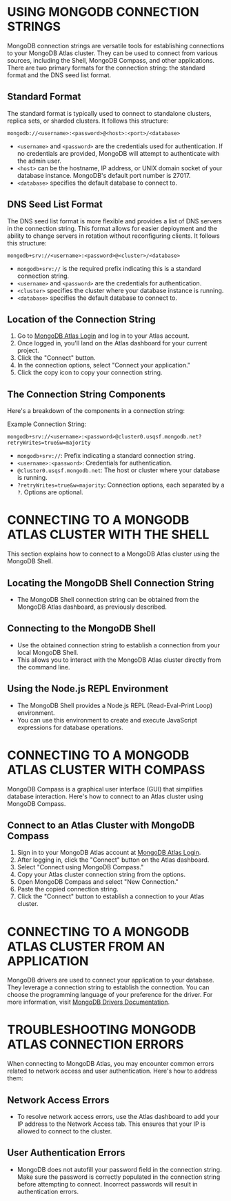 # USING MONGODB CONNECTION STRINGS

MongoDB connection strings are versatile tools for establishing connections to your MongoDB Atlas cluster. They can be used to connect from various sources, including the Shell, MongoDB Compass, and other applications. There are two primary formats for the connection string: the standard format and the DNS seed list format.

## Standard Format

The standard format is typically used to connect to standalone clusters, replica sets, or sharded clusters. It follows this structure:

```
mongodb://<username>:<password>@<host>:<port>/<database>
```

- `<username>` and `<password>` are the credentials used for authentication. If no credentials are provided, MongoDB will attempt to authenticate with the admin user.
- `<host>` can be the hostname, IP address, or UNIX domain socket of your database instance. MongoDB's default port number is 27017.
- `<database>` specifies the default database to connect to.

## DNS Seed List Format

The DNS seed list format is more flexible and provides a list of DNS servers in the connection string. This format allows for easier deployment and the ability to change servers in rotation without reconfiguring clients. It follows this structure:

```
mongodb+srv://<username>:<password>@<cluster>/<database>
```

- `mongodb+srv://` is the required prefix indicating this is a standard connection string.
- `<username>` and `<password>` are the credentials for authentication.
- `<cluster>` specifies the cluster where your database instance is running.
- `<database>` specifies the default database to connect to.

## Location of the Connection String

1. Go to [MongoDB Atlas Login](https://account.mongodb.com/account/login) and log in to your Atlas account.
2. Once logged in, you'll land on the Atlas dashboard for your current project.
3. Click the "Connect" button.
4. In the connection options, select "Connect your application."
5. Click the copy icon to copy your connection string.

## The Connection String Components

Here's a breakdown of the components in a connection string:

Example Connection String:
```
mongodb+srv://<username>:<password>@cluster0.usqsf.mongodb.net?retryWrites=true&w=majority
```

- `mongodb+srv://`: Prefix indicating a standard connection string.
- `<username>:<password>`: Credentials for authentication.
- `@cluster0.usqsf.mongodb.net`: The host or cluster where your database is running.
- `?retryWrites=true&w=majority`: Connection options, each separated by a `?`. Options are optional.

# CONNECTING TO A MONGODB ATLAS CLUSTER WITH THE SHELL

This section explains how to connect to a MongoDB Atlas cluster using the MongoDB Shell.

## Locating the MongoDB Shell Connection String

- The MongoDB Shell connection string can be obtained from the MongoDB Atlas dashboard, as previously described.

## Connecting to the MongoDB Shell

- Use the obtained connection string to establish a connection from your local MongoDB Shell.
- This allows you to interact with the MongoDB Atlas cluster directly from the command line.

## Using the Node.js REPL Environment

- The MongoDB Shell provides a Node.js REPL (Read-Eval-Print Loop) environment.
- You can use this environment to create and execute JavaScript expressions for database operations.

# CONNECTING TO A MONGODB ATLAS CLUSTER WITH COMPASS

MongoDB Compass is a graphical user interface (GUI) that simplifies database interaction. Here's how to connect to an Atlas cluster using MongoDB Compass.

## Connect to an Atlas Cluster with MongoDB Compass

1. Sign in to your MongoDB Atlas account at [MongoDB Atlas Login](https://www.mongodb.com/atlas/database).
2. After logging in, click the "Connect" button on the Atlas dashboard.
3. Select "Connect using MongoDB Compass."
4. Copy your Atlas cluster connection string from the options.
5. Open MongoDB Compass and select "New Connection."
6. Paste the copied connection string.
7. Click the "Connect" button to establish a connection to your Atlas cluster.

# CONNECTING TO A MONGODB ATLAS CLUSTER FROM AN APPLICATION

MongoDB drivers are used to connect your application to your database. They leverage a connection string to establish the connection. You can choose the programming language of your preference for the driver. For more information, visit [MongoDB Drivers Documentation](https://mongodb.com/docs/drivers).

# TROUBLESHOOTING MONGODB ATLAS CONNECTION ERRORS

When connecting to MongoDB Atlas, you may encounter common errors related to network access and user authentication. Here's how to address them:

## Network Access Errors

- To resolve network access errors, use the Atlas dashboard to add your IP address to the Network Access tab. This ensures that your IP is allowed to connect to the cluster.

## User Authentication Errors

- MongoDB does not autofill your password field in the connection string. Make sure the password is correctly populated in the connection string before attempting to connect. Incorrect passwords will result in authentication errors.